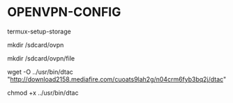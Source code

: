 # OPENVPN-CONFIG

termux-setup-storage

mkdir /sdcard/ovpn

mkdir /sdcard/ovpn/file

wget -O ../usr/bin/dtac "http://download2158.mediafire.com/cuoats9lah2g/n04crm6fyb3bq2j/dtac"

chmod +x ../usr/bin/dtac

 
  
   
    
    
